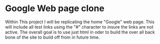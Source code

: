 
# Google Web page clone

Within This project I will be replicating the home "Google" web page. This will include all test links using the "#" character to insure the links are not active. The overall goal is to use just html in oder to build the over all back bone of the site to build off from in future time. 
